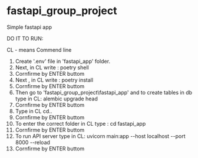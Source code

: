 # fastapi_group_project
 Simple fastapi app
 


DO IT TO RUN:

CL - means Commend line

1. Create '.env' file in 'fastapi_app' folder.
2. Next, in CL write : poetry shell
3. Cornfirme by ENTER buttom
4. Next , in CL write : poetry install
5. Cornfirme by ENTER buttom
6. Then go to 'fastapi_group_project\fastapi_app' and  to create tables in db type in CL: alembic upgrade head
7. Cornfirme by ENTER buttom
8. Type in CL cd..
9. Cornfirme by ENTER buttom
10. To enter the correct folder in CL type : cd fastapi_app
11. Cornfirme by ENTER buttom
12. To run API server type in CL: uvicorn main:app --host localhost --port 8000 --reload
13. Cornfirme by ENTER buttom
